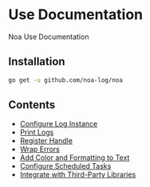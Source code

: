 # Use Documentation
Noa Use Documentation

## Installation
```bash
go get -u github.com/noa-log/noa
```

## Contents
- [Configure Log Instance](configure.md)
- [Print Logs](print.md)
- [Register Handle](handle.md)
- [Wrap Errors](wrap_errors.md)
- [Add Color and Formatting to Text](colorize.md)
- [Configure Scheduled Tasks]()
- [Integrate with Third-Party Libraries]()